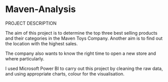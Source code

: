 # Maven-Analysis

PROJECT DESCRIPTION

The aim of this project is to determine the top three best selling products and their categories in the Maven Toys Company. Another aim is to find out the location with the highest sales.

The company also wants to know the right time to open a new store and where particularly.

I used Microsoft Power BI to carry out this project by cleaning the raw data, and using appropriate charts, colour for the visualisation.
